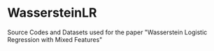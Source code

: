 # WassersteinLR
Source Codes and Datasets used for the paper "Wasserstein Logistic Regression with Mixed Features"
